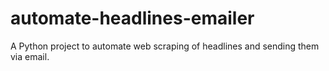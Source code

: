 # automate-headlines-emailer
A Python project to automate web scraping of headlines and sending them via email.
